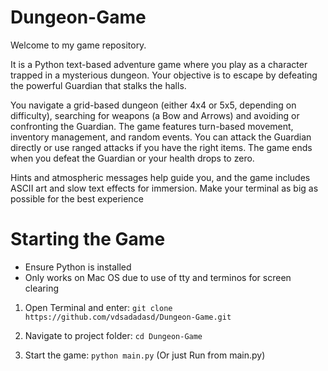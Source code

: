 
# Dungeon-Game

Welcome to my game repository.

It is a Python text-based adventure game where you play as a character trapped in a mysterious dungeon. Your objective is to escape by defeating the powerful Guardian that stalks the halls.

You navigate a grid-based dungeon (either 4x4 or 5x5, depending on difficulty), searching for weapons (a Bow and Arrows) and avoiding or confronting the Guardian. The game features turn-based movement, inventory management, and random events. You can attack the Guardian directly or use ranged attacks if you have the right items. The game ends when you defeat the Guardian or your health drops to zero.

Hints and atmospheric messages help guide you, and the game includes ASCII art and slow text effects for immersion.
Make your terminal as big as possible for the best experience


# Starting the Game 
- Ensure Python is installed
- Only works on Mac OS due to use of tty and terminos for screen clearing

1. Open Terminal and enter: ```git clone https://github.com/vdsadadasd/Dungeon-Game.git```

2. Navigate to project folder: ```cd Dungeon-Game```

3. Start the game: ```python main.py``` (Or just Run from main.py)
   


